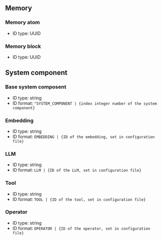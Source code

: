 ## Memory
### Memory atom
- ID type: UUID

### Memory block
- ID type: UUID

## System component
### Base system composent
- ID type: string
- ID format: `"SYSTEM_COMPONENT | {index integer number of the system component}`

### Embedding
- ID type: string
- ID format: `EMBEDDING | {ID of the embedding, set in configuration file}`

### LLM
- ID type: string
- ID format: `LLM | {ID of the LLM, set in configuration file}`

### Tool
- ID type: string
- ID format: `TOOL | {ID of the tool, set in configuration file}`

### Operator
- ID type: string
- ID format: `OPERATOR | {ID of the operator, set in configuration file}`